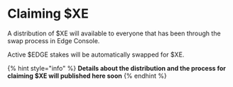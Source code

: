 # Claiming $XE

A distribution of $XE will available to everyone that has been through the swap process in Edge Console.

Active $EDGE stakes will be automatically swapped for $XE.

{% hint style="info" %}
**Details about the distribution and the process for claiming $XE will published here soon**
{% endhint %}

